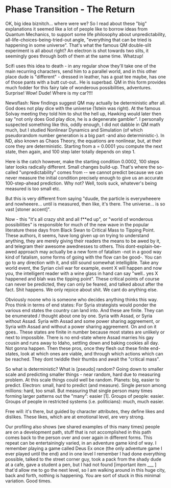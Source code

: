 # Phase Transition - The Return

OK, big idea biznitch... where were we? So I read about these "big"
explanations it seemed like a lot of people like to borrow ideas from
Quantum Mechanics, to support some life philosophy about
unpredictability, all-life-choices-being-tried-out angle, "everything
that can be tried is happening in some universe". That's what the
famous QM double-slit experiment is all about right? An electron is
shot towards two slits, it seemingly goes through both of them at the
same time. Whatzup!

Scifi uses this idea to death - in any regular show they'll take one
of the main recurring characters, send him to a parallel world, and in
this other place dude is "different" - dressed in leather, has a goat
tee maybe, has one of those pants with a butt cut-out.. He is
superbad. QM in this form provides much fodder for this fairy tale of
wonderous possibilities, adventures. Surprise! Wow! Dude! Where is my
car?!!!

Newsflash: New findings suggest QM may actually be deterministic after
all. God does not play dice with the universe (1stein was right). At
the famous  Solvay meeting they told him to shut the hell up, Hawking
would later then say "not only does God play dice, he is a degenerate
gambler". I personally suspected something like this, oddly enough, I
did not dabble in QM math much, but I studied Nonlinear Dynamics and
Simulation (of which pseudorandom number generation is a big part -and
also deterministic-). In ND, also known as Chaos Theory, the equations
are nonlinear, but, at their core they are deterministic. Starting
from a = 0.0001 you compute the next state, then again, and 100 step
later totally depends on step 1.

Here is the catch however, make the starting condition 0.0002, 100
steps later looks radically different. Small changes build-up. That's
where the so-called "unpredictability" comes from -- we cannot predict
because we can never measure the initial condition precisely enough to
give us an accurate 100-step-ahead prediction. Why not? Well, tools
suck, whatever's being measured is too small etc.

But this is very different from saying "duude, the particle is
everywheeere and nowheeere... until is measured, then like, it's
there. The universe... is so vast [stoner accent]". 

Now - this "it's all crazy shit and all f**ed up", or "world of
wonderous possibilities" is responsible for much of the new wave in
the popular literature these days from Black Swan to Critical Mass to
Tipping Point. These authors, it seems, have long given up on trying
to understand anything, they are merely giving their readers the means
to be awed by it, and telegram their awesome awednesses to
others. This dont-explain-be-awed approach may actually be a new form
of fatalism -not in a good way kind of fatalism, some forms of going
with the flow can be good-. You can go to any direction with it, and
still sound somewhat intelligible. Take any world event, the Syrian
civil war for example, event X will happen and now you, the
intelligent reader with a wine glass in hand can say "well.. yes X
happened and blah was the tipping point". These critical points of
course can never be predicted, they can only be feared, and talked
about after the fact. Shit happens. We only rejoice about shit. We
cant do anything else.

Obviously noone who is someone who decides anything thinks this
way. Pros think in terms of end states: For Syria strategists would
ponder the various end states the country can land into. And these are
finite. They can be enumerated / thought about one by one. Syria with
Assad, or Syria without Assad. Syria with Assad and some power sharing
aggreement, or Syria with Assad and without a power sharing
aggreement. On and on it goes.. These states are finite in number
because most states are unlikely or next to impossible. There is no
end-state where Assad marries his gay cousin and runs away to Idaho,
settling down and baking cookies all day.  Not gonna happen. Then
these pros, once they flesh out these finite end-states, look at which
ones are viable, and through which actions which can be reached. They
dont twiddle their thumbs and await the "critical mass".

So what is deterministic? What is [pseudo] random? Going down to
smaller scale and predicting smaller things - near random, hard due to
measuring problem. At this scale things could well be random. Planets:
big, easier to predict. Electron: small, hard to predict (and
measure). Single person among millions: hard, too small. But measuring
that single person many times forming larger patterns out the "many":
easier [1]. Groups of people: easier. Groups of people in restricted
systems (i.e. politicians): much, much easier.

Free will: it's there, but guided by character attributes, they define
likes and dislikes. These likes, which are at emotional level, are
very strong.

Our profiling also shows (we shared examples of this many times)
people are on a development path, stuff that is not accomplished in
this path comes back to the person over and over again in different
forms. This repeat can be entertainingly varied, in an adventure game
kind of way. I remember playing a game called Deus Ex once (the only
adventure game I ever played until the end) and in one level I
remember I had done everything possible, talked to the street corner
guy, took a pack from the shady dude at a cafe, gave a student a pen,
but I had not found [important item ___ ] that'd allow me to go the
next level, so I am walking around in this huge city, back and forth,
nothing is happening. You are sort of stuck in this minimal
variation. Good times.

